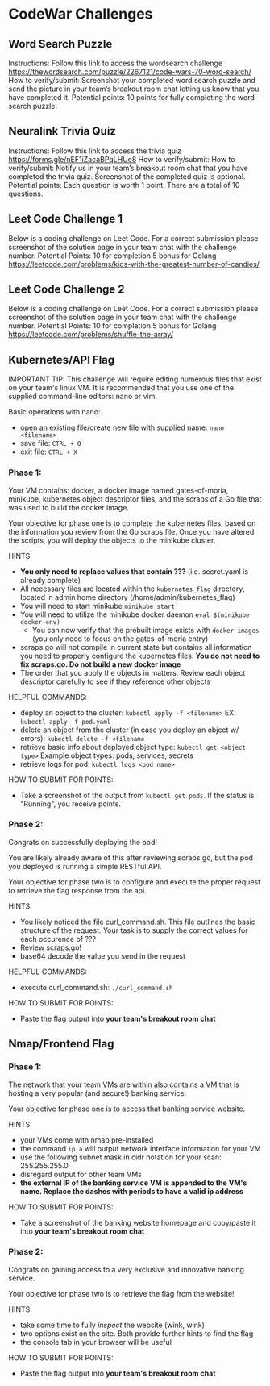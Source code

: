 # CodeWar Challenges

## Word Search Puzzle 

Instructions: Follow this link to access the wordsearch challenge https://thewordsearch.com/puzzle/2267121/code-wars-70-word-search/ 
How to verify/submit: Screenshot your completed word search puzzle and send the picture in your team’s breakout room chat letting us know that you have completed it.
Potential points: 10 points for fully completing the word search puzzle. 

## Neuralink Trivia Quiz 

Instructions: Follow this link to access the trivia quiz https://forms.gle/nEF1iZacaBPqLHUe8 
How to verify/submit: How to verify/submit: Notify us in your team’s breakout room chat that you have completed the trivia quiz. Screenshot of the completed quiz is optional. 
Potential points: Each question is worth 1 point. There are a total of 10 questions. 

## Leet Code Challenge 1

Below is a coding challenge on Leet Code. For a correct submission please screenshot of the solution page in your team chat with the challenge number. 
Potential Points: 10 for completion 5 bonus for Golang
https://leetcode.com/problems/kids-with-the-greatest-number-of-candies/

## Leet Code Challenge 2

Below is a coding challenge on Leet Code. For a correct submission please screenshot of the solution page in your team chat with the challenge number. 
Potential Points: 10 for completion 5 bonus for Golang
https://leetcode.com/problems/shuffle-the-array/

## Kubernetes/API Flag
IMPORTANT TIP:
This challenge will require editing numerous files that exist on your team's linux VM. It is recommended that you use one of the supplied command-line editors: nano or vim.

Basic operations with nano:
* open an existing file/create new file with supplied name: ```nano <filename>```
* save file: ```CTRL + O```
* exit file: ```CTRL + X```

### Phase 1:

Your VM contains: docker, a docker image named gates-of-moria, minikube, kubernetes object descriptor files, and the scraps of a Go file that was used to build the docker image.

Your objective for phase one is to complete the kubernetes files, based on the information you review from the Go scraps file. Once you have altered the scripts, you will deploy the objects to the minikube cluster.

HINTS:
* **You only need to replace values that contain ???** (i.e. secret.yaml is already complete)
* All necessary files are located within the ```kubernetes_flag``` directory, located in admin home directory (/home/admin/kubernetes_flag)
* You will need to start minikube ```minikube start```
* You will need to utilize the minikube docker daemon ```eval $(minikube docker-env)```
	* You can now verify that the prebuilt image exists with ```docker images``` (you only need to focus on the gates-of-moria entry)
* scraps.go will not compile in current state but contains all information you need to properly configure the kubernetes files. **You do not need to fix scraps.go. Do not build a new docker image**
* The order that you apply the objects in matters. Review each object descriptor carefully to see if they reference other objects

HELPFUL COMMANDS:
* deploy an object to the cluster: ```kubectl apply -f <filename>``` EX: ```kubectl apply -f pod.yaml```
* delete an object from the cluster (in case you deploy an object w/ errors): ```kubectl delete -f <filename```
* retrieve basic info about deployed object type: ```kubectl get <object type>``` Example object types: pods, services, secrets
* retrieve logs for pod: ```kubectl logs <pod name>```

HOW TO SUBMIT FOR POINTS:
* Take a screenshot of the output from ```kubectl get pods```. If the status is "Running", you receive points.

### Phase 2:
Congrats on successfully deploying the pod! 

You are likely already aware of this after reviewing scraps.go, but the pod you deployed is running a simple RESTful API.

Your objective for phase two is to configure and execute the proper request to retrieve the flag response from the api.

HINTS:
* You likely noticed the file curl_command.sh. This file outlines the basic structure of the request. Your task is to supply the correct values for each occurence of ???
* Review scraps.go!
* base64 decode the value you send in the request

HELPFUL COMMANDS:
* execute curl_command.sh: ```./curl_command.sh```

HOW TO SUBMIT FOR POINTS:
* Paste the flag output into **your team's breakout room chat**


## Nmap/Frontend Flag

### Phase 1:
The network that your team VMs are within also contains a VM that is hosting a very popular (and secure!) banking service. 

Your objective for phase one is to access that banking service website.

HINTS:
* your VMs come with nmap pre-installed
* the command ```ip a``` will output network interface information for your VM
* use the following subnet mask in cidr notation for your scan: 255.255.255.0
* disregard output for other team VMs
* **the external IP of the banking service VM is appended to the VM's name. Replace the dashes with periods to have a valid ip address**

HOW TO SUBMIT FOR POINTS: 
* Take a screenshot of the banking website homepage and copy/paste it into **your team's breakout room chat**

### Phase 2:
Congrats on gaining access to a very exclusive and innovative banking service. 

Your objective for phase two is to retrieve the flag from the website!

HINTS:
* take some time to fully *inspect* the website (wink, wink)
* two options exist on the site. Both provide further hints to find the flag
* the console tab in your browser will be useful

HOW TO SUBMIT FOR POINTS:
* Paste the flag output into **your team's breakout room chat**